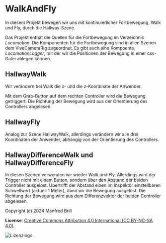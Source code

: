 # WalkAndFly

In diesem Projekt bewegen wir uns mit kontinuierlicher Fortbewegung, Walk und Fly,
durch die Hallway-Szene.

Das Projekt enthät die Quellen für die Fortbewegung im Verzeichnis *Locomotion*.
Die Komponenten für die Fortbewegung sind in allen Szenen dem ViveCameraRig zugeordnet.
Es gibt auch eine Kompoente *LocomotionLogger*, mit der wir die Positionen der Bewegung
in einer csv-Datei ablegen können.

## HallwayWalk
Wir verändern bei Walk die x- und die z-Koordinate der Anwender. 

Mit dem Grab-Button auf dem rechten Controller wird die Bewegung getriggert. Die Richtung
der Bewegung wird aus der Orientierung des Controllers abgelesen.

## HallwayFly
Analog zur Szene HallwayWalk, allerdings verändern wir alle drei Koordinaten der Anwender, 
abhängig von der Orientierung des Controllers.

## HallwayDifferenceWalk und HallwayDifferenceFly
In diesen Szenen verwenden wir wieder Walk und Fly. Allerdings wird der Trigger nicht mit einem
Button, sondern über den Abstand der beiden Controller ausgelöst. Übertrifft der Abstand einen
im Inspektor einstellbaren Schwellwert (aktuell 1 Meter), dann wir die Bewegung ausgelöst.
Die Richtung der Bewegung wird aus dem Differenzvektor der beiden Controller abgelesen.

Copyright (c) 2024 Manfred Brill

**License**: [Creative Commons Attribution 4.0 International (CC BY-NC-SA 4.0)](https://creativecommons.org/licenses/by-nc-sa/4.0/).  

![Lizenzlogo](https://licensebuttons.net/l/by-nc-sa/3.0/de/88x31.png)
